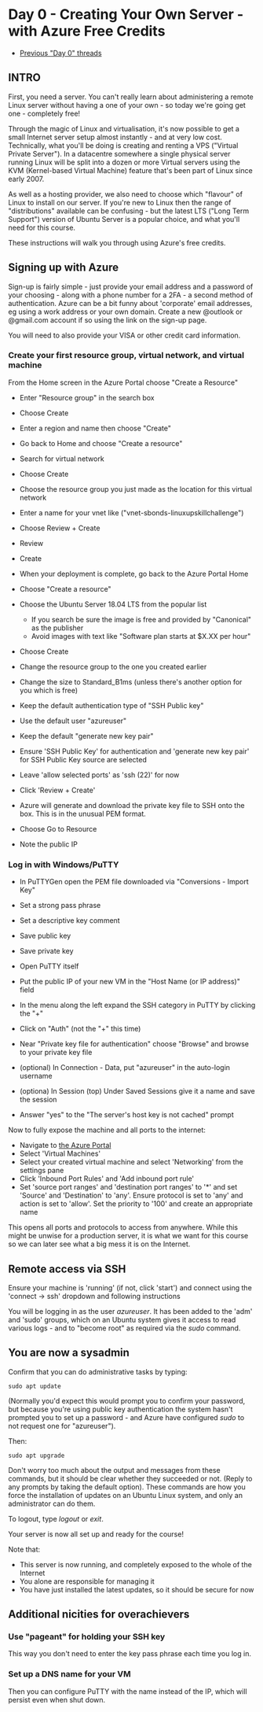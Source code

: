 # Day 0 - Creating Your Own Server - with Azure Free Credits

* [Previous "Day 0" threads](https://www.reddit.com/r/linuxupskillchallenge/search/?q=Day%200&restrict_sr=1)

## INTRO

First, you need a server. You can't really learn about administering a remote Linux server without having a one of your own - so today we're going get one - completely free!

Through the magic of Linux and virtualisation, it's now possible to get a small Internet server setup almost instantly - and at very low cost. Technically, what you'll be doing is creating and renting a VPS  ("Virtual Private Server"). In a datacentre somewhere a single physical server running Linux will be split into a dozen or more Virtual servers using the KVM (Kernel-based Virtual Machine) feature that's been part of Linux since early 2007.

As well as a hosting provider, we also need to choose which "flavour" of Linux to install on our server. If you're new to Linux then the range of "distributions" available can be confusing - but the latest LTS ("Long Term Support") version of Ubuntu Server is a popular choice, and what you'll need for this course.

These instructions will walk you through using Azure's free credits.

## Signing up with Azure

Sign-up is fairly simple - just provide your email address and a password of your choosing - along with a phone number for a 2FA - a second method of authentication. Azure can be a bit funny about 'corporate' email addresses, eg using a work address or your own domain. Create a new @outlook or @gmail.com account if so using the link on the sign-up page.

You will need to also provide your VISA or other credit card information.

### Create your first resource group, virtual network, and virtual machine

From the Home screen in the Azure Portal choose "Create a Resource"

* Enter "Resource group" in the search box
* Choose Create
* Enter a region and name then choose "Create"
* Go back to Home and choose "Create a resource"
* Search for virtual network
* Choose Create
* Choose the resource group you just made as the location for this virtual network
* Enter a name for your vnet like ("vnet-sbonds-linuxupskillchallenge")
* Choose Review + Create
* Review
* Create
* When your deployment is complete, go back to the Azure Portal Home
* Choose "Create a resource"
* Choose the Ubuntu Server 18.04 LTS from the popular list
  * If you search be sure the image is free and provided by "Canonical" as the publisher
  * Avoid images with text like "Software plan starts at $X.XX per hour"
* Choose Create
* Change the resource group to the one you created earlier
* Change the size to Standard_B1ms (unless there's another option for you which is free)
* Keep the default authentication type of "SSH Public key"
* Use the default user "azureuser"
* Keep the default "generate new key pair"

* Ensure 'SSH Public Key' for authentication and 'generate new key pair' for SSH Public Key source are selected
* Leave 'allow selected ports' as 'ssh (22)' for now
* Click 'Review + Create'
* Azure will generate and download the private key file to SSH onto the box. This is in the unusual PEM format.
* Choose Go to Resource
* Note the public IP

### Log in with Windows/PuTTY

* In PuTTYGen open the PEM file downloaded via "Conversions - Import Key"
* Set a strong pass phrase
* Set a descriptive key comment
* Save public key
* Save private key

* Open PuTTY itself
* Put the public IP of your new VM in the "Host Name (or IP address)" field
* In the menu along the left expand the SSH category in PuTTY by clicking the "+"
* Click on "Auth" (not the "+" this time)
* Near "Private key file for authentication" choose "Browse" and browse to your private key file
* (optional) In Connection - Data, put "azureuser" in the auto-login username
* (optiona) In Session (top) Under Saved Sessions give it a name and save the session
* Answer "yes" to the "The server's host key is not cached" prompt

Now to fully expose the machine and all ports to the internet:

* Navigate to [the Azure Portal](https://portal.azure.com/#home)
* Select 'Virtual Machines'
* Select your created virtual machine and select 'Networking' from the settings pane
* Click 'Inbound Port Rules' and 'Add inbound port rule'
* Set 'source port ranges' and 'destination port ranges' to '*' and set 'Source' and 'Destination' to 'any'. Ensure protocol is set to 'any' and action is set to 'allow'. Set the priority to '100' and create an appropriate name

This opens all ports and protocols to access from anywhere. While this might be unwise for a production server, it is what we want for this course so we can later see what a big mess it is on the Internet.

## Remote access via SSH

Ensure your machine is 'running' (if not, click 'start') and connect using the 'connect -> ssh' dropdown and following instructions

You will be logging in as the user *azureuser*. It has been added to the 'adm' and 'sudo' groups, which on an Ubuntu system gives it access to read various logs - and to "become root" as required via the _sudo_ command.

## You are now a sysadmin

Confirm that you can do administrative tasks by typing:

`sudo apt update`

(Normally you'd expect this would prompt you to confirm your password, but because you're using public key authentication the system hasn't prompted you to set up a password - and Azure have configured *sudo* to not request one for "azureuser").

Then:

`sudo apt upgrade`

Don't worry too much about the output and messages from these commands, but it should be clear whether they succeeded or not. (Reply to any prompts by taking the default option). These commands are how you force the installation of updates on an Ubuntu Linux system, and only an administrator can do them.

To logout, type _logout_ or _exit_.

Your server is now all set up and ready for the course!

Note that:

* This server is now running, and completely exposed to the whole of the Internet
* You alone are responsible for managing it
* You have just installed the latest updates, so it should be secure for now

## Additional nicities for overachievers

### Use "pageant" for holding your SSH key

This way you don't need to enter the key pass phrase each time you log in.

### Set up a DNS name for your VM

Then you can configure PuTTY with the name instead of the IP, which will persist even when shut down.
